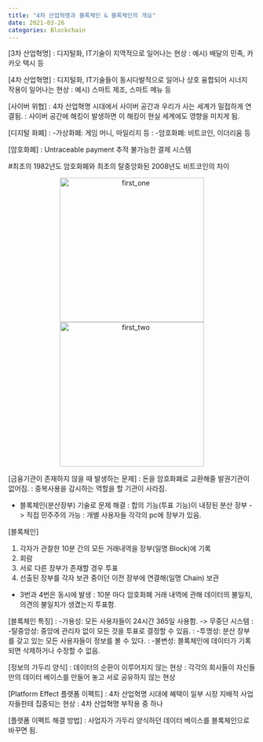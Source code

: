```yaml
---
title: "4차 산업혁명과 블록체인 & 블록체인의 개요"
date: 2021-03-26
categories: Blockchain
---
```

[3차 산업혁명]
: 디지털화, IT기술이 지역적으로 일어나는 현상
: 예시) 배달의 민족, 카카오 택시 등

[4차 산업혁명]
: 디지털화, IT기술들이 동시다발적으로 일어나 상호 융합되어 시너지 작용이 일어나는 현상
: 예시) 스마트 제조, 스마트 메뉴 등

[사이버 위협]
: 4차 산업혁명 시대에서 사이버 공간과 우리가 사는 세계가 밀접하게 연결됨. 
: 사이버 공간에 해킹이 발생하면 이 해킹이 현실 세계에도 영향을 미치게 됨.

[디지털 화폐]
: -가상화폐: 게임 머니, 마일리지 등
: -암호화폐: 비트코인, 이더리움 등

[암호화폐]
: Untraceable payment 추적 불가능한 결제 시스템

#최초의 1982년도 암호화폐와 최초의 탈중앙화된 2008년도 비트코인의 차이
<center><img width="294" alt="first_one" src="https://user-images.githubusercontent.com/47470474/123049140-34905d00-d43a-11eb-8839-8a482dc85f8e.png"></center>
<center><img width="294" alt="first_two" src="https://user-images.githubusercontent.com/47470474/123049169-3c500180-d43a-11eb-80f2-900b954b0321.jpg"></center>


[금융기관이 존재하지 않을 때 발생하는 문제]
: 돈을 암호화폐로 교환해줄 발권기관이 없어짐.
: 중복사용을 감시하는 역할을 할 기관이 사라짐.

- 블록체인(분산장부) 기술로 문제 해결
: 합의 기능(투표 기능)이 내장된 분산 장부 -> 직접 민주주의 가능
: 개별 사용자들 각각의 pc에 장부가 있음.

[블록체인]
1. 각자가 관찰한 10분 간의 모든 거래내역을 장부(일명 Block)에 기록
2. 회람
3. 서로 다른 장부가 존재할 경우 투표
4. 선출된 장부를 각자 보관 중이던 이전 장부에 연결해(일명 Chain) 보관
* 3번과 4번은 동시에 발생
: 10분 마다 암호화폐 거래 내역에 관해 데이터의 불일치, 의견의 불일치가 생겼는지 투표함. 

[블록체인 특징]
: -가용성: 모든 사용자들이 24시간 365일 사용함. -> 무중단 시스템
: -탈중앙성: 중앙에 관리자 없이 모든 것을 투표로 결정할 수 있음.
: -투명성: 분산 장부를 갖고 있는 모든 사용자들이 정보를 볼 수 있다.
: -불변성: 블록체인에 데이터가 기록되면 삭제하거나 수정할 수 없음.

[정보의 가두리 양식]
: 데이터의 순환이 이루어지지 않는 현상
: 각각의 회사들이 자신들만의 데이터 베이스를 만들어 놓고 서로 공유하지 않는 현상

[Platform Effect 플랫폼 이펙트]
: 4차 산업혁명 시대에 혜택이 일부 시장 지배적 사업자들한테 집중되는 현상
: 4차 산업혁명 부작용 중 하나

[플랫폼 이펙트 해결 방법]
: 사업자가 가두리 양식하던 데이터 베이스를 블록체인으로 바꾸면 됨.
